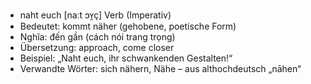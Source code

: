 - naht euch	[naːt ɔʏ̯ç]	Verb (Imperativ)
- Bedeutet: kommt näher (gehobene, poetische Form)
- Nghĩa: đến gần (cách nói trang trọng)
- Übersetzung: approach, come closer
- Beispiel: „Naht euch, ihr schwankenden Gestalten!“
- Verwandte Wörter: sich nähern, Nähe	– aus althochdeutsch „nāhen“